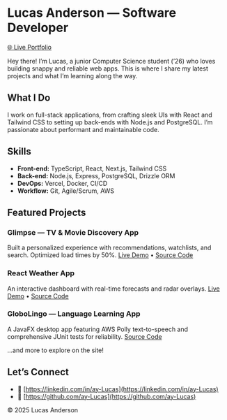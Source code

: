 # Lucas Anderson — Software Developer

[🌐 Live Portfolio](https://lucasanderson.dev)

Hey there! I’m Lucas, a junior Computer Science student (’26) who loves building snappy and reliable web apps. This is where I share my latest projects and what I’m learning along the way.

## What I Do

I work on full-stack applications, from crafting sleek UIs with React and Tailwind CSS to setting up back-ends with Node.js and PostgreSQL. I’m passionate about performant and maintainable code.

## Skills

- **Front-end:** TypeScript, React, Next.js, Tailwind CSS
- **Back-end:** Node.js, Express, PostgreSQL, Drizzle ORM
- **DevOps:** Vercel, Docker, CI/CD
- **Workflow:** Git, Agile/Scrum, AWS

## Featured Projects

### Glimpse — TV & Movie Discovery App

Built a personalized experience with recommendations, watchlists, and search. Optimized load times by 50%.
[Live Demo](https://glimpse.lucasanderson.dev) • [Source Code](https://github.com/ay-lucas/glimpse)

### React Weather App

An interactive dashboard with real-time forecasts and radar overlays.
[Live Demo](https://weather.lucasanderson.dev) • [Source Code](https://github.com/ay-lucas/weather-app)

### GloboLingo — Language Learning App

A JavaFX desktop app featuring AWS Polly text-to-speech and comprehensive JUnit tests for reliability.
[Source Code](https://github.com/ay-Lucas/Globo-Lingo)

...and more to explore on the site!

## Let’s Connect

- 🔗 [https://linkedin.com/in/ay-Lucas](https://linkedin.com/in/ay-Lucas)
- 🐙 [https://github.com/ay-Lucas](https://github.com/ay-Lucas)

© 2025 Lucas Anderson
